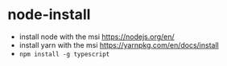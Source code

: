 # node-install

- install node with the msi https://nodejs.org/en/
- install yarn with the msi https://yarnpkg.com/en/docs/install
- `npm install -g typescript`



